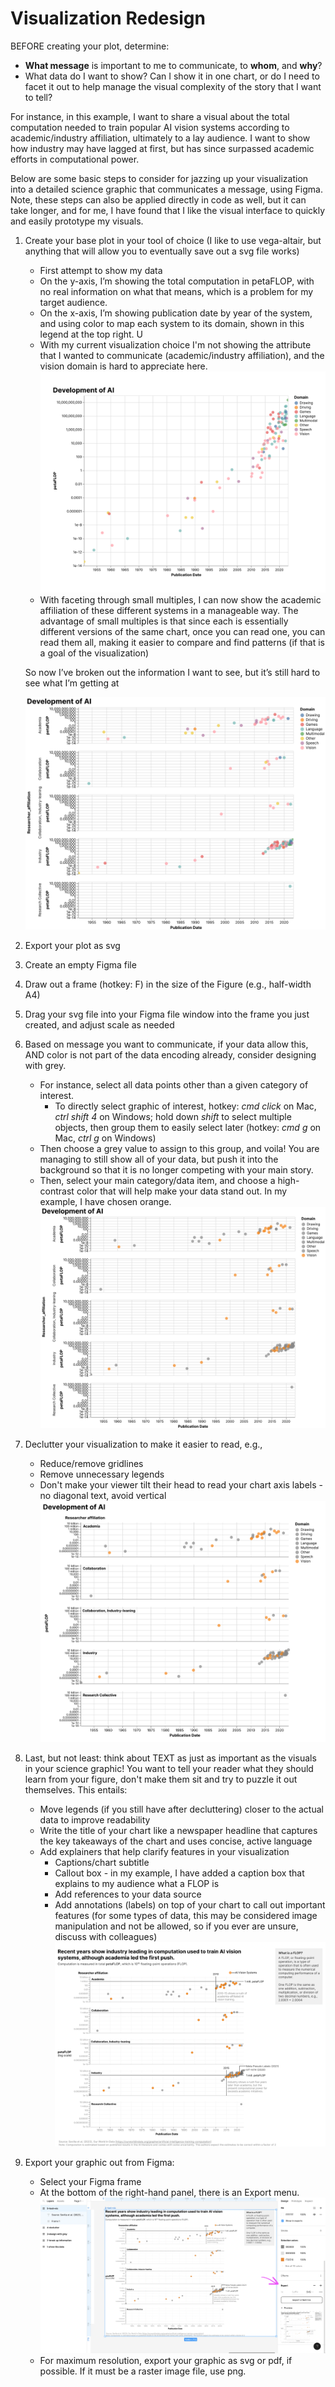 # Visualization Redesign 

BEFORE creating your plot, determine: 
- **What message** is important to me to communicate, to **whom**, and **why**?
- What data do I want to show? Can I show it in one chart, or do I need to facet it out to help manage the visual complexity of the story that I want to tell?
    
For instance, in this example, I want to share a visual about the total computation needed to train popular AI vision systems according to academic/industry affiliation, ultimately to a lay audience. I want to show how industry may have lagged at first, but has since surpassed academic efforts in computational power. 

Below are some basic steps to consider for jazzing up your visualization into a detailed science graphic that communicates a message, using Figma. Note, these steps can also be applied directly in code as well, but it can take longer, and for me, I have found that I like the visual interface to quickly and easily prototype my visuals. 
1. Create your base plot in your tool of choice (I like to use vega-altair, but anything that will allow you to eventually save out a svg file works)
    - First attempt to show my data 
    - On the y-axis, I’m showing the total computation in petaFLOP, with no real information on what that means, which is a problem for my target audience. 
    - On the x-axis, I’m showing publication date by year of the system, and using color to map each system to its domain, shown in this legend at the top right. U
    - With my current visualization choice I'm not showing the attribute that I wanted to communicate (academic/industry affiliation), and the vision domain is hard to appreciate here. 
    ![Show the data](./redesign-figma/1-show-the-data.svg)
    - With faceting through small multiples, I can now show the academic affiliation of these different systems in a manageable way. The advantage of small multiples is that since each is essentially different versions of the same chart, once you can read one, you can read them all, making it easier to compare and find patterns (if that is a goal of the visualization)

    So now I’ve broken out the information I want to see, but it’s still hard to see what I’m getting at 

    ![Break up information, e.g., facet](./redesign-figma/2-break-up-info.svg)
2. Export your plot as svg
3. Create an empty Figma file 
4. Draw out a frame (hotkey: F) in the size of the Figure (e.g., half-width A4)
5. Drag your svg file into your Figma file window into the frame you just created, and adjust scale as needed
6. Based on message you want to communicate, if your data allow this, AND color is not part of the data encoding already, consider designing with grey. 
   - For instance, select all data points other than a given category of interest.
        - To directly select graphic of interest, hotkey: _cmd click_ on Mac, _ctrl shift 4_ on Windows; hold down _shift_ to select multiple objects, then group them to easily select later (hotkey: _cmd g_ on Mac, _ctrl g_ on Windows)
   - Then choose a grey value to assign to this group, and voila! You are managing to still show all of your data, but push it into the background so that it is no longer competing with your main story. 
   - Then, select your main category/data item, and choose a high-contrast color that will help make your data stand out. In my example, I have chosen orange.
   ![Design with grey](./redesign-figma/3-design-with-grey.svg)
7. Declutter your visualization to make it easier to read, e.g.,  
   - Reduce/remove gridlines
   - Remove unnecessary legends 
   - Don't make your viewer tilt their head to read your chart axis labels - no diagonal text, avoid vertical
   ![Declutter](./redesign-figma/4-declutter.svg)
8. Last, but not least: think about TEXT as just as important as the visuals in your science graphic! You want to tell your reader what they should learn from your figure, don't make them sit and try to puzzle it out themselves. This entails:
    - Move legends (if you still have after decluttering) closer to the actual data to improve readability
    - Write the title of your chart like a newspaper headline that captures the key takeaways of the chart and uses concise, active language
    - Add explainers that help clarify features in your visualization 
      - Captions/chart subtitle
      - Callout box - in my example, I have added a caption box that explains to my audience what a FLOP is
      - Add references to your data source
      - Add annotations (labels) on top of your chart to call out important features (for some types of data, this may be considered image manipulation and not be allowed, so if you ever are unsure, discuss with colleagues)
    ![Text + Vis = Joy](./redesign-figma/5-text+vis.svg)
9. Export your graphic out from Figma:
   - Select your Figma frame
   - At the bottom of the right-hand panel, there is an Export menu. 
   ![Figma Export](./redesign-figma/export-menu.png)
   - For maximum resolution, export your graphic as svg or pdf, if possible. If it must be a raster image file, use png. 
   
